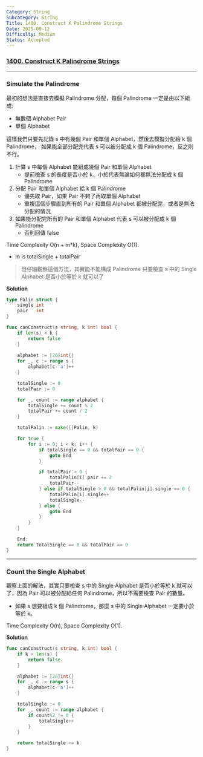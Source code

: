 ```yaml
---
Category: String
Subcategory: String
Title: 1400. Construct K Palindrome Strings
Date: 2025-09-12
Difficulty: Medium
Status: Accepted
---
```

### [1400. Construct K Palindrome Strings]

[1400. Construct K Palindrome Strings]: https://leetcode.com/problems/construct-k-palindrome-strings/

---

### Simulate the Palindrome

最初的想法是直接去模擬 Palindrome 分配，每個 Palindrome 一定是由以下組成:
-   無數個 Alphabet Pair
-   單個 Alphabet

這樣我們只要先記錄 s 中有幾個 Pair 和單個 Alphabet，然後去模擬分配給 k 個 Palindrome，
如果能全部分配完代表 s 可以被分配成 k 個 Palindrome，反之則不行。

1.  計算 s 中每個 Alphabet 能組成幾個 Pair 和單個 Alphabet
    -   提前檢查 s 的長度是否小於 k，小於代表無論如何都無法分配成 k 個 Palindrome
2.  分配 Pair 和單個 Alphabet 給 k 個 Palindrome
    -   優先取 Pair，如果 Pair 不夠了再取單個 Alphabet
    -   重複這個步驟直到所有的 Pair 和單個 Alphabet 都被分配完，或者是無法分配的情況
3.  如果能分配完所有的 Pair 和單個 Alphabet 代表 s 可以被分配成 k 個 Palindrome
    -   否則回傳 false

Time Complexity O(n + m*k), Space Complexity O(1).
-   m is totalSingle + totalPair

> 但仔細觀察這個方法，其實能不能構成 Palindrome 只要檢查 s 中的 Single Alphabet 是否小於等於 k 就可以了

**Solution**
```go
type Palin struct {
    single int
    pair   int
}

func canConstruct(s string, k int) bool {
    if len(s) < k {
        return false
    }
    
    alphabet := [26]int{}
    for _, c := range s {
        alphabet[c-'a']++
    }

    totalSingle := 0
    totalPair := 0

    for _, count := range alphabet {
        totalSingle += count % 2
        totalPair += count / 2
    }

    totalPalin := make([]Palin, k)

    for true {
        for i := 0; i < k; i++ {
            if totalSingle == 0 && totalPair == 0 {
                goto End
            }

            if totalPair > 0 {
                totalPalin[i].pair += 2
                totalPair--
            } else if totalSingle > 0 && totalPalin[i].single == 0 {
                totalPalin[i].single++
                totalSingle--
            } else {
                goto End
            }
        }
    }

    End:
    return totalSingle == 0 && totalPair == 0
}
```

---

### Count the Single Alphabet

觀察上面的解法，其實只要檢查 s 中的 Single Alphabet 是否小於等於 k 就可以了，因為 Pair 可以被分配給任何 Palindrome，所以不需要檢查 Pair 的數量。
-   如果 s 想要組成 k 個 Palindrome，那麼 s 中的 Single Alphabet 一定要小於等於 k。

Time Complexity O(n), Space Complexity O(1).

**Solution**
```go
func canConstruct(s string, k int) bool {
    if k > len(s) {
        return false
    }

    alphabet := [26]int{}
    for _, c := range s {
        alphabet[c-'a']++
    }

    totalSingle := 0
    for _, count := range alphabet {
        if count%2 != 0 {
            totalSingle++
        }
    }

    return totalSingle <= k
}
```